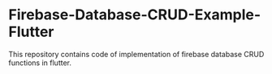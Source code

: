 # Firebase-Database-CRUD-Example-Flutter
This repository contains code of implementation of firebase database CRUD functions in flutter.
